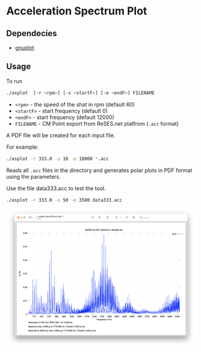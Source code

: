 # Acceleration Spectrum Plot

## Dependecies
- [gnuplot](http://www.gnuplot.info)

## Usage
To run
```sh
./asplot  [-r <rpm>] [-s <startF>] [-e <endF>] FILENAME
```
- `<rpm>` - the speed of the shat in rpm (default 60)
- `<startF>` - start frequency (default 0)
- `<endF>` - start frequency (default 12000)
- `FILENAME` - CM Point export from ReSES.net platfrom (`.acc` format)

A PDF file will be created for each input file.

For example:
```sh
./asplot -r 333.0 -s 10 -e 10000 *.acc
```
Reads all `.acc` files in the directory and generates polar plots in PDF format using the parameters.

Use the file data333.acc to test the tool.
```sh
./asplot -r 333.0 -s 50 -e 3500 data333.acc
```

![Example of bearing fault](./asplot_screenshot.png)
